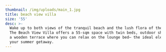 ```yaml
---
thumbnail: /img/uploads/main_1.jpg
title: beach view villa
size: '55'
desc: >-
  Wake up to both views of the tranquil beach and the lush flora of the island.
  The Beach View Villa offers a 55-sqm space with twin beds, outdoor shower, and
  a wooden terrace where you can relax on the lounge bed— the ideal elements for
  your summer getaway.
---
```


